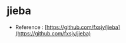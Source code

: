 # jieba

<script type="text/javascript" src="../js/general.js"></script>

* Reference : [https://github.com/fxsjy/jieba](https://github.com/fxsjy/jieba)